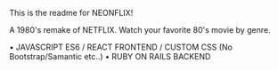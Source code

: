 This is the readme for NEONFLIX!

A 1980's remake of NETFLIX.
Watch your favorite 80's movie by genre.

• JAVASCRIPT ES6 / REACT FRONTEND / CUSTOM CSS (No Bootstrap/Samantic etc..)
• RUBY ON RAILS BACKEND


